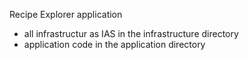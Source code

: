 Recipe Explorer application

- all infrastructur as IAS in the infrastructure directory
- application code in the application directory
